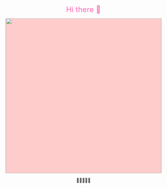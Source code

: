 <p align="center">
  <span style="font-size:24px; color:#ff69b4;">Hi there 👋</span>
</p>

<p align="center" style="background-color:#ffcccc">
  <img src="https://i.imgur.com/pkGaxOm.gif" width="500px"/>
</p>

<p align="center">
  💖💐🌸🌷💖
</p>

